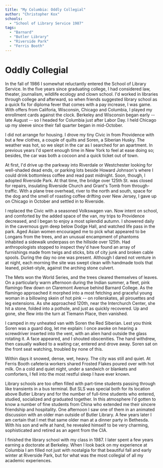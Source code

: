 ```yaml
---
title: "My Columbia: Oddly Collegial"
author: "Christopher Kox"
schools:
  - "School of Library Service 1987"
tags:
  - "Barnard"
  - "Butler Library"
  - "Riverside Park"
  - "Ferris Booth"
---
```


# Oddly Collegial

In the fall of 1986 I somewhat reluctantly entered the School of Library Service.  In the five years since graduating college, I had considered law, theater, journalism, wildlife ecology and clown school. I'd worked in libraries through college and afterward, so when friends suggested library school as a quick fix for diploma fever that comes with a pay increase, I was game.  With offers from Califoria, Wisconsin, Chicago and Columbia, I played my enrollment cards against the clock.  Berkeley and Wisconsin began early -- late August -- so I headed for Columbia just after Labor Day.  I held Chicago up my sleeve since their fall quarter began in mid-October.

I did not arrange for housing.  I drove my tiny Civic in from Providence with but a few clothes, a couple of quilts and Soren, a Siberian Husky.  The weather was hot, so we slept in the car as I searched for an apartment.  In previous years I'd spent enough time in New York to feel at ease doing so; besides, the car was both a cocoon and a quick ticket out of town.

At first, I'd drive up the parkway into Riverdale or Westchester looking for well-shaded dead ends, or parking lots beside Howard Johnson's where I could drink bottomless coffee and read past midnight.  Soon, though, I adopted Riverside Park.  At that time, the bridge over 125th St. was closed for repairs, insulating Riverside Church and Grant's Tomb from through-traffic.  With a plane tree overhead, river to the north and south, space for the dog and the smell of roasting coffee drifting over New Jersey, I gave up on Chicago in October and settled in to Riverside.

I replaced the Civic with a seasoned Volkswagen van.  Now intent on school, and comforted by the added space of the van, my trips to Providence decreased, and I began to enjoy a most splendid autumn.  I showered daily in the cavernous gym deep below Dodge Hall, and watched life pass in the park.  Aged Asian women encouraged me to pick what appeared to be Longans from the trees, and an unusual encampment of phantoms inhabited a sidewalk underpass on the hillside over 125th.  Had anthropologists stopped to inspect they'd have found an array of furnishings made from twigs and sticks, bits of city junk and broken cable spools.  During the day no one was present.  Although I dared not venture in at night, each morning the site was swept clean with handmade tools that leaned, picket-style, against the arching stone culvert.

The Mets won the World Series, and the trees cleared themselves of leaves.  On a particularly warm afternoon during the Indian summer, a fleet, pink flamingo flew down on Claremont Avenue behind Barnard College.  As the flamingo approached it morphed into a most fetching and graceful young woman in a billowing skein of hot pink -- on rollerskates, all pirouettes and leg extensions.  As she approached 120th, near the Interchurch Center, she hit a stone, folded into a pothole, and just as quickly recovered.  Up and gone, she flew into the turn at Tiemann Place, then vanished.

I camped in my unheated van with Soren the Red Siberian.  Lest you think Soren was a guard dog, let me explain: I once awoke on hearing a screwdriver inserted into the vent, with an alien hand outside the glass rotating it.  A face appeared, and I shouted obscenities.  The hand withdrew, then casually walked to a waiting car, entered and drove away.  Soren sat on the front seat watching, troubled by none of this.

Within days it snowed, dense, wet, heavy.  The city was still and quiet.  At Ferris Booth cafeteria workers shared Frosted Flakes poured over with hot milk.  On a cold and quiet night, under a sandwich or blankets and comforters, I fell into the most restful sleep I have ever known.

Library schools are too often filled with part-time students passing through like transients in a bus terminal.  But SLS was special both for its location above Butler Library and for the number of full-time students who entered, studied, socialized and graduated together.  In this atmosphere I'd gotten to know a number of fine students from China who extended me their sincere friendship and hospitality.  One afternoon I saw one of them in an animated discussion with an older man outside of Butler Library.  A few years later I am certain that I met that same older man at a dinner party in Bethesda.  With his son and wife at hand, he revealed himself to be very charming, sophisticated and retired as an agent from the CIA.

I finished the library school with my class in 1987.  I later spent a few years earning a doctorate at Berkeley.  When I look back on my experience at Columbia I am filled not just with nostalgia for that beautiful fall and early winter at Riverside Park, but for what was the most collegial of all my academic experiences.
